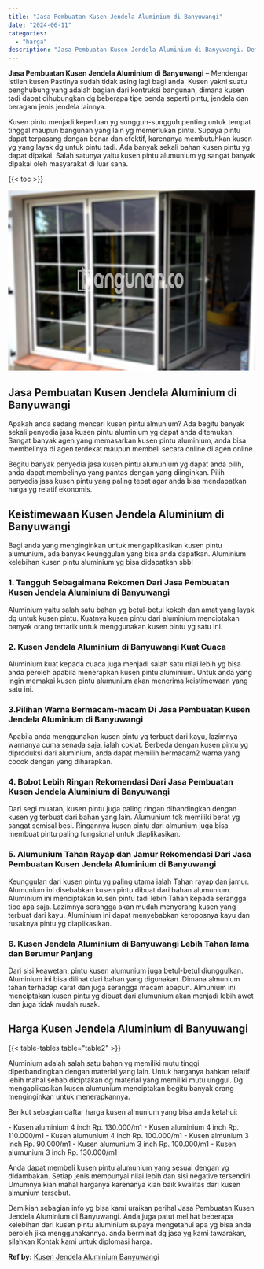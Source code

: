 ```yaml
---
title: "Jasa Pembuatan Kusen Jendela Aluminium di Banyuwangi"
date: "2024-06-11"
categories: 
  - "harga"
description: "Jasa Pembuatan Kusen Jendela Aluminium di Banyuwangi. Demikian sebagian info yg bisa kami uraikan perihal Jasa Pembuatan Kusen Jendela Aluminium di Banyuwang..."
---
```


**Jasa Pembuatan Kusen Jendela Aluminium di Banyuwangi** – Mendengar istileh kusen Pastinya sudah tidak asing lagi bagi anda. Kusen yakni suatu penghubung yang adalah bagian dari kontruksi bangunan, dimana kusen tadi dapat dihubungkan dg beberapa tipe benda seperti pintu, jendela dan beragam jenis jendela lainnya.

Kusen pintu menjadi keperluan yg sungguh-sungguh penting untuk tempat tinggal maupun bangunan yang lain yg memerlukan pintu. Supaya pintu dapat terpasang dengan benar dan efektif, karenanya membutuhkan kusen yg yang layak dg untuk pintu tadi. Ada banyak sekali bahan kusen pintu yg dapat dipakai. Salah satunya yaitu kusen pintu alumunium yg sangat banyak dipakai oleh masyarakat di luar sana.

{{< toc >}}

![Jasa Pembuatan Kusen Jendela Aluminium di Banyuwangi](/images/harga-kusen-jendela-alumunium-35.png)

## Jasa Pembuatan Kusen Jendela Aluminium di Banyuwangi

Apakah anda sedang mencari kusen pintu almunium? Ada begitu banyak sekali penyedia jasa kusen pintu aluminium yg dapat anda ditemukan. Sangat banyak agen yang memasarkan kusen pintu aluminium, anda bisa membelinya di agen terdekat maupun membeli secara online di agen online.

Begitu banyak penyedia jasa kusen pintu alumunium yg dapat anda pilih, anda dapat membelinya yang pantas dengan yang diinginkan. Pilih penyedia jasa kusen pintu yang paling tepat agar anda bisa mendapatkan harga yg relatif ekonomis.

## Keistimewaan Kusen Jendela Aluminium di Banyuwangi

Bagi anda yang menginginkan untuk mengaplikasikan kusen pintu alumunium, ada banyak keunggulan yang bisa anda dapatkan. Aluminium kelebihan kusen pintu aluminium yg bisa didapatkan sbb!

### 1\. Tangguh Sebagaimana Rekomen Dari Jasa Pembuatan Kusen Jendela Aluminium di Banyuwangi

Aluminium yaitu salah satu bahan yg betul-betul kokoh dan amat yang layak dg untuk kusen pintu. Kuatnya kusen pintu dari aluminium menciptakan banyak orang tertarik untuk menggunakan kusen pintu yg satu ini.

### 2\. Kusen Jendela Aluminium di Banyuwangi Kuat Cuaca

Aluminium kuat kepada cuaca juga menjadi salah satu nilai lebih yg bisa anda peroleh apabila menerapkan kusen pintu aluminium. Untuk anda yang ingin memakai kusen pintu alumunium akan menerima keistimewaan yang satu ini.

### 3.Pilihan Warna Bermacam-macam Di Jasa Pembuatan Kusen Jendela Aluminium di Banyuwangi

Apabila anda menggunakan kusen pintu yg terbuat dari kayu, lazimnya warnanya cuma senada saja, ialah coklat. Berbeda dengan kusen pintu yg diproduksi dari aluminium, anda dapat memilih bermacam2 warna yang cocok dengan yang diharapkan.

### 4\. Bobot Lebih Ringan Rekomendasi Dari Jasa Pembuatan Kusen Jendela Aluminium di Banyuwangi

Dari segi muatan, kusen pintu juga paling ringan dibandingkan dengan kusen yg terbuat dari bahan yang lain. Alumunium tdk memiliki berat yg sangat semisal besi. Ringannya kusen pintu dari almunium juga bisa membuat pintu paling fungsional untuk diaplikasikan.

### 5\. Alumunium Tahan Rayap dan Jamur Rekomendasi Dari Jasa Pembuatan Kusen Jendela Aluminium di Banyuwangi

Keunggulan dari kusen pintu yg paling utama ialah Tahan rayap dan jamur. Alumunium ini disebabkan kusen pintu dibuat dari bahan alumunium. Aluminium ini menciptakan kusen pintu tadi lebih Tahan kepada serangga tipe apa saja. Lazimnya serangga akan mudah menyerang kusen yang terbuat dari kayu. Aluminium ini dapat menyebabkan keroposnya kayu dan rusaknya pintu yg diaplikasikan.

### 6\. Kusen Jendela Aluminium di Banyuwangi Lebih Tahan lama dan Berumur Panjang

Dari sisi keawetan, pintu kusen alumunium juga betul-betul diunggulkan. Aluminium ini bisa dilihat dari bahan yang digunakan. Dimana almunium tahan terhadap karat dan juga serangga macam apapun. Almunium ini menciptakan kusen pintu yg dibuat dari alumunium akan menjadi lebih awet dan juga tidak mudah rusak.

## Harga Kusen Jendela Aluminium di Banyuwangi

{{< table-tables table="table2" >}}

Aluminium adalah salah satu bahan yg memiliki mutu tinggi diperbandingkan dengan material yang lain. Untuk harganya bahkan relatif lebih mahal sebab diciptakan dg material yang memiliki mutu unggul. Dg mengaplikasikan kusen alumunium menciptakan begitu banyak orang menginginkan untuk menerapkannya.

Berikut sebagian daftar harga kusen almunium yang bisa anda ketahui:

\- Kusen aluminium 4 inch Rp. 130.000/m1 - Kusen aluminium 4 inch Rp. 110.000/m1 - Kusen alumunium 4 inch Rp. 100.000/m1 - Kusen almunium 3 inch Rp. 90.000/m1 - Kusen alumunium 3 inch Rp. 100.000/m1 - Kusen alumunium 3 inch Rp. 130.000/m1

Anda dapat membeli kusen pintu alumunium yang sesuai dengan yg didambakan. Setiap jenis mempunyai nilai lebih dan sisi negative tersendiri. Umumnya kian mahal harganya karenanya kian baik kwalitas dari kusen almunium tersebut.

Demikian sebagian info yg bisa kami uraikan perihal Jasa Pembuatan Kusen Jendela Aluminium di Banyuwangi. Anda juga patut melihat beberapa kelebihan dari kusen pintu aluminium supaya mengetahui apa yg bisa anda peroleh jika menggunakannya. anda berminat dg jasa yg kami tawarakan, silahkan Kontak kami untuk diplomasi harga.

**Ref by:** [Kusen Jendela Aluminium Banyuwangi](https://id.wikipedia.org/wiki/Kusen)
